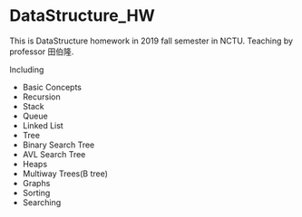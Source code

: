 # DataStructure_HW

This is DataStructure homework in 2019 fall semester in NCTU. Teaching by professor 田伯隆.

Including
 - Basic Concepts
 - Recursion
 - Stack
 - Queue
 - Linked List
 - Tree
 - Binary Search Tree
 - AVL Search Tree
 - Heaps
 - Multiway Trees(B tree)
 - Graphs
 - Sorting
 - Searching
